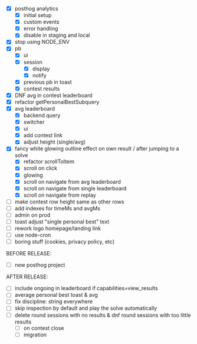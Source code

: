 - [x] posthog analytics
    - [x] initial setup
    - [x] custom events
    - [x] error handling
    - [x] disable in staging and local
- [x] stop using NODE_ENV
- [x] pb
    - [x] ui
    - [x] session
        - [x] display
        - [x] notify
    - [x] previous pb in toast
    - [x] contest results
- [x] DNF avg in contest leaderboard
- [x] refactor getPersonalBestSubquery
- [x] avg leaderboard
    - [x] backend query
    - [x] switcher
    - [x] ui
    - [x] add contest link
    - [x] adjust height (single/avg)
- [x] fancy white glowing outline effect on own result / after jumping to a solve
    - [x] refactor scrollToItem
    - [x] scroll on click
    - [x] glowing
    - [x] scroll on navigate from avg leaderboard
    - [x] scroll on navigate from single leaderboard
    - [x] scroll on navigate from replay
- [ ] make contest row height same as other rows
- [ ] add indexes for timeMs and avgMs
- [ ] admin on prod
- [ ] toast adjust "single personal best" text
- [ ] rework logo homepage/landing link
- [ ] use node-cron 
- [ ] boring stuff (cookies, privacy policy, etc)

BEFORE RELEASE:
- [ ] new posthog project

AFTER RELEASE:
- [ ] include ongoing in leaderboard if capabilities=view_results
- [ ] average personal best toast & avg 
- [ ] fix discipline: string everywhere
- [ ] skip inspection by default and play the solve automatically
- [ ] delete round sessions with no results & dnf round sessions with too little results
    - [ ] on contest close
    - [ ] migration
